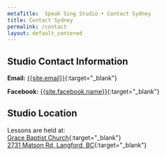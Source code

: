 ```yaml
---
metaTitle:  Speak Sing Studio • Contact Sydney
title: Contact Sydney
permalink: /contact
layout: default_centered
---
```


## Studio Contact Information
**Email:** [{{site.email}}](mailto:{{site.email}}){:target="_blank"}  
<!-- **Phone:** [{{site.phone}}](tel:{{site.phone}}){:target="_blank"}   -->
**Facebook:** [{{site.facebook.name}}]({{site.facebook.url}}){:target="_blank"}  

## Studio Location
Lessons are held at:  
[Grace Baptist Church](https://goo.gl/maps/vhy8Zpt4Gz6V3MQs6){:target="_blank"}  
[2731 Matson Rd, Langford, BC](https://goo.gl/maps/vhy8Zpt4Gz6V3MQs6){:target="_blank"}  